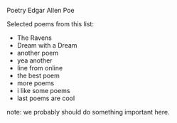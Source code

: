Poetry
Edgar Allen Poe

Selected poems from this list:
* The Ravens
* Dream with a Dream
* another poem
* yea another
* line from online
* the best poem
* more poems
* i like some poems
* last poems are cool




note: we probably should do something important here. 
